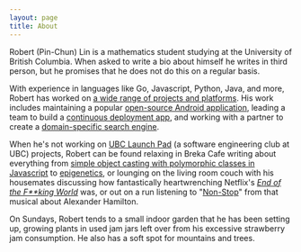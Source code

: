 ```yaml
---
layout: page
title: About
---
```


Robert (Pin-Chun) Lin is a mathematics student studying at the University of British Columbia. When asked to write a bio about himself he writes in third person, but he promises that he does not do this on a regular basis.

With experience in languages like Go, Javascript, Python, Java, and more, Robert has worked on [a wide range of projects and platforms](https://bobheadxi.github.io/projects/). His work includes maintaining a popular [open-source Android application](https://bobheadxi.github.io/r-android-appstore/), leading a team to build a [continuous deployment app](https://bobheadxi.github.io/inertia/), and working with a partner to create a [domain-specific search engine](https://bobheadxi.github.io/sleuth/).

When he's not working on [UBC Launch Pad](https://github.com/ubclaunchpad) (a software engineering club at UBC) projects, Robert can be found relaxing in Breka Cafe writing about everything from [simple object casting with polymorphic classes in Javascript](https://bobheadxi.github.io/object-casting-in-javascript/) to [epigenetics](https://bobheadxi.github.io/unique-sequences/), or lounging on the living room couch with his housemates discussing how fantastically heartwrenching Netflix's [*End of the F\*\*king World*](http://www.imdb.com/title/tt6257970/) was, or out on a run listening to "[Non-Stop](https://www.youtube.com/watch?v=q9iLfPP4Ps8)" from that musical about Alexander Hamilton.

On Sundays, Robert tends to a small indoor garden that he has been setting up, growing plants in used jam jars left over from his excessive strawberry jam consumption. He also has a soft spot for mountains and trees.
